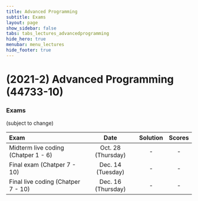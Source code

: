```yaml
---
title: Advanced Programming
subtitle: Exams
layout: page
show_sidebar: false
tabs: tabs_lectures_advancedprogramming
hide_hero: true
menubar: menu_lectures
hide_footer: true
---
```


# (2021-2) Advanced Programming (44733-10)

### Exams

(subject to change)

| Exam | Date | Solution | Scores |
|:---|:---:|:---:|:---:|
| Midterm live coding (Chatper 1 - 6) | Oct. 28 (Thursday) | - | - |
| Final exam (Chatper 7 - 10) | Dec. 14 (Tuesday) | - | - |
| Final live coding (Chatper 7 - 10) | Dec. 16 (Thursday) | - | - |